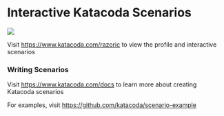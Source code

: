 # Interactive Katacoda Scenarios

[![](http://shields.katacoda.com/katacoda/razoric/count.svg)](https://www.katacoda.com/razoric "Get your profile on Katacoda.com")

Visit https://www.katacoda.com/razoric to view the profile and interactive scenarios

### Writing Scenarios
Visit https://www.katacoda.com/docs to learn more about creating Katacoda scenarios

For examples, visit https://github.com/katacoda/scenario-example
